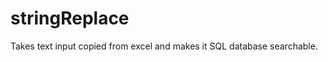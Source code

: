 stringReplace
=============

Takes text input copied from excel and makes it SQL database searchable. 
